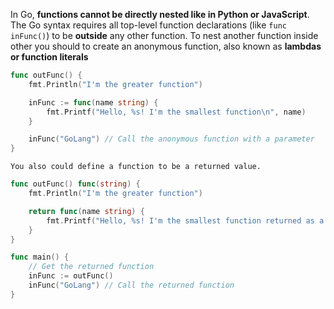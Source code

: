 In Go, **functions cannot be directly nested like in Python or JavaScript**. The Go syntax requires all top-level function declarations (like `func inFunc()`) to be **outside** any other function.
To nest another function inside other you should to create an anonymous function, also known as **lambdas or function literals**
```go
func outFunc() {
	fmt.Println("I'm the greater function")

	inFunc := func(name string) {
		fmt.Printf("Hello, %s! I'm the smallest function\n", name)
	}

	inFunc("GoLang") // Call the anonymous function with a parameter
}
```
	You also could define a function to be a returned value.
```go
func outFunc() func(string) {
	fmt.Println("I'm the greater function")

	return func(name string) {
		fmt.Printf("Hello, %s! I'm the smallest function returned as a closure\n", name)
	}
}

func main() {
	// Get the returned function
	inFunc := outFunc()
	inFunc("GoLang") // Call the returned function
}
```
